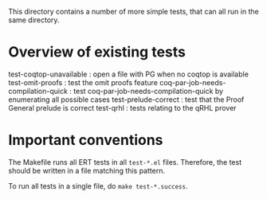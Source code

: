 This directory contains a number of more simple tests, that can
all run in the same directory.

# Overview of existing tests

test-coqtop-unavailable
: open a file with PG when no coqtop is available
test-omit-proofs
: test the omit proofs feature
coq-par-job-needs-compilation-quick
: test coq-par-job-needs-compilation-quick by enumerating all
  possible cases
test-prelude-correct
: test that the Proof General prelude is correct
test-qrhl
: tests relating to the qRHL prover


# Important conventions

The Makefile runs all ERT tests in all `test-*.el` files.
Therefore, the test should be written in a file matching this
pattern.

To run all tests in a single file, do `make test-*.success`.
